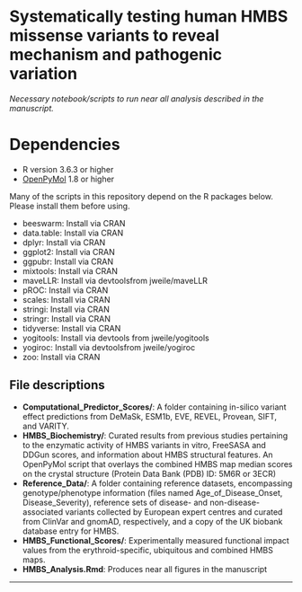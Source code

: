 # Systematically testing human HMBS missense variants to reveal mechanism and pathogenic variation

_*Necessary notebook/scripts to run near all analysis described in the manuscript.*_

# Dependencies
* R version 3.6.3 or higher
* [OpenPyMol](https://github.com/schrodinger/pymol-open-source/releases) 1.8 or higher

Many of the scripts in this repository depend on the R packages below. Please install them before using.
* beeswarm: Install via CRAN
* data.table: Install via CRAN
* dplyr: Install via CRAN
* ggplot2: Install via CRAN
* ggpubr: Install via CRAN
* mixtools: Install via CRAN
* maveLLR: Install via devtoolsfrom jweile/maveLLR
* pROC: Install via CRAN
* scales: Install via CRAN
* stringi: Install via CRAN
* stringr: Install via CRAN
* tidyverse: Install via CRAN
* yogitools: Install via devtools from jweile/yogitools
* yogiroc: Install via devtoolsfrom jweile/yogiroc
* zoo: Install via CRAN


## File descriptions
* **Computational_Predictor_Scores/**: A folder containing in-silico variant effect predictions from DeMaSk, ESM1b, EVE, REVEL, Provean, SIFT,  and VARITY.
* **HMBS_Biochemistry/**: Curated results from previous studies pertaining to the enzymatic activity of HMBS variants in vitro, FreeSASA and DDGun scores, and information about HMBS structural features. An OpenPyMol script that overlays the combined HMBS map median scores on the crystal structure (Protein Data Bank (PDB) ID: 5M6R or 3ECR) 
* **Reference_Data/**: A folder containing reference datasets, encompassing genotype/phenotype information (files named Age_of_Disease_Onset, Disease_Severity), reference sets of disease- and non-disease-associated variants collected by European expert centres and curated from ClinVar and gnomAD, respectively, and a copy of the UK biobank database entry for HMBS. 
* **HMBS_Functional_Scores/**: Experimentally measured functional impact values from the erythroid-specific, ubiquitous and combined HMBS maps.
* **HMBS_Analysis.Rmd**: Produces near all figures in the manuscript
<hr>
